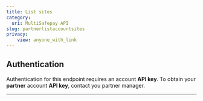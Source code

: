 ```yaml
---
title: List sites
category:
  uri: MultiSafepay API
slug: partnerlistaccountsites
privacy:
    view: anyone_with_link
---
```


## Authentication

Authentication for this endpoint requires an account **API key**. To obtain your **partner** account **API key**, contact you partner manager.

---